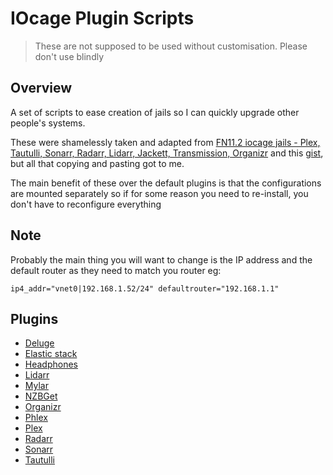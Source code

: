 # IOcage Plugin Scripts

> These are not supposed to be used without customisation. Please don't use blindly

## Overview

A set of scripts to ease creation of jails so I can quickly upgrade other people's systems.

These were shamelessly taken and adapted from [FN11.2 iocage jails - Plex, Tautulli, Sonarr, Radarr, Lidarr, Jackett, Transmission, Organizr](https://forums.freenas.org/index.php?resources/fn11-2-iocage-jails-plex-tautulli-sonarr-radarr-lidarr-jackett-transmission-organizr.58/) and this [gist](https://gist.github.com/mow4cash/e2fd4991bd2b787ca407a355d134b0ff), but all that copying and pasting got to me.

The main benefit of these over the default plugins is that the configurations are mounted separately so if for some reason you need to re-install, you don't have to reconfigure everything

## Note
Probably the main thing you will want to change is the IP address and the default router as they need to match you router
eg:
```
ip4_addr="vnet0|192.168.1.52/24" defaultrouter="192.168.1.1"
```

## Plugins

- [Deluge](./deluge/README.md)
- [Elastic stack](./elk/README.md)
- [Headphones](./headphones/README.md)
- [Lidarr](./lidarr/README.md)
- [Mylar](./mylar/README.md)
- [NZBGet](./nzbget/README.md)
- [Organizr](./organizr/README.md)
- [Phlex](./phlex/README.md)
- [Plex](./plex/README.md)
- [Radarr](./radarr/README.md)
- [Sonarr](./sonarr/README.md)
- [Tautulli](./tautulli/README.md)